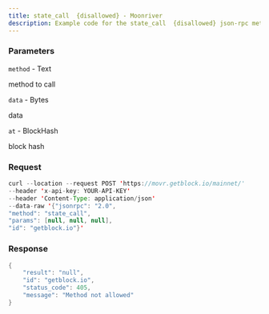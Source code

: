 ```yaml
---
title: state_call  {disallowed} - Moonriver
description: Example code for the state_call  {disallowed} json-rpc method. Сomplete guide on how to use state_call  {disallowed} json-rpc in GetBlock.io Web3 documentation.
---
```


### Parameters


`method` - Text

method to call

`data` - Bytes

data

`at` - BlockHash

block hash

### Request

``` java
curl --location --request POST 'https://movr.getblock.io/mainnet/' 
--header 'x-api-key: YOUR-API-KEY' 
--header 'Content-Type: application/json' 
--data-raw '{"jsonrpc": "2.0",
"method": "state_call",
"params": [null, null, null],
"id": "getblock.io"}'
```

###  Response

``` java
{
    "result": "null",
    "id": "getblock.io",
    "status_code": 405,
    "message": "Method not allowed"
}
```

